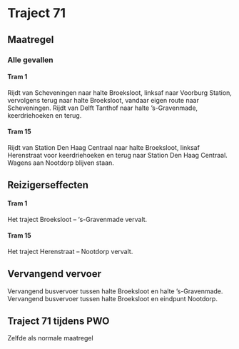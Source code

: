 # Traject 71 
## Maatregel
### Alle gevallen

#### Tram 1
Rijdt van Scheveningen naar halte Broeksloot, linksaf naar Voorburg Station, vervolgens terug naar halte Broeksloot, vandaar eigen route naar Scheveningen.
Rijdt van Delft Tanthof naar halte ’s-Gravenmade, keerdriehoeken en terug.

#### Tram 15
Rijdt van Station Den Haag Centraal naar halte Broeksloot, linksaf Herenstraat voor keerdriehoeken en terug naar Station Den Haag Centraal.
Wagens aan Nootdorp blijven staan.

## Reizigerseffecten

#### Tram 1
Het traject Broeksloot – ‘s-Gravenmade vervalt.

#### Tram 15
Het traject Herenstraat – Nootdorp vervalt.

## Vervangend vervoer
Vervangend busvervoer tussen halte Broeksloot en halte ’s-Gravenmade.
Vervangend busvervoer tussen halte Broeksloot en eindpunt Nootdorp.

## Traject 71 tijdens PWO
Zelfde als normale maatregel
